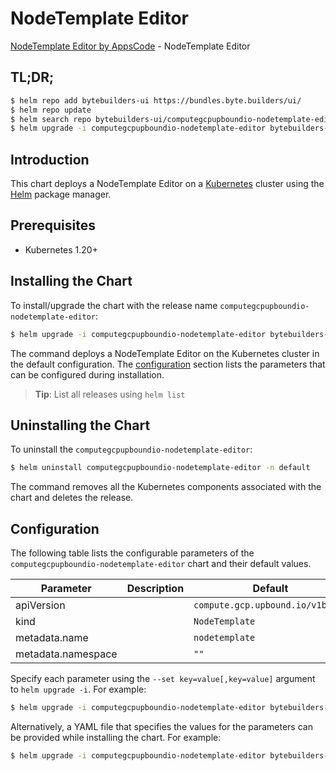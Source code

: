 # NodeTemplate Editor

[NodeTemplate Editor by AppsCode](https://byte.builders) - NodeTemplate Editor

## TL;DR;

```bash
$ helm repo add bytebuilders-ui https://bundles.byte.builders/ui/
$ helm repo update
$ helm search repo bytebuilders-ui/computegcpupboundio-nodetemplate-editor --version=v0.4.18
$ helm upgrade -i computegcpupboundio-nodetemplate-editor bytebuilders-ui/computegcpupboundio-nodetemplate-editor -n default --create-namespace --version=v0.4.18
```

## Introduction

This chart deploys a NodeTemplate Editor on a [Kubernetes](http://kubernetes.io) cluster using the [Helm](https://helm.sh) package manager.

## Prerequisites

- Kubernetes 1.20+

## Installing the Chart

To install/upgrade the chart with the release name `computegcpupboundio-nodetemplate-editor`:

```bash
$ helm upgrade -i computegcpupboundio-nodetemplate-editor bytebuilders-ui/computegcpupboundio-nodetemplate-editor -n default --create-namespace --version=v0.4.18
```

The command deploys a NodeTemplate Editor on the Kubernetes cluster in the default configuration. The [configuration](#configuration) section lists the parameters that can be configured during installation.

> **Tip**: List all releases using `helm list`

## Uninstalling the Chart

To uninstall the `computegcpupboundio-nodetemplate-editor`:

```bash
$ helm uninstall computegcpupboundio-nodetemplate-editor -n default
```

The command removes all the Kubernetes components associated with the chart and deletes the release.

## Configuration

The following table lists the configurable parameters of the `computegcpupboundio-nodetemplate-editor` chart and their default values.

|     Parameter      | Description |                   Default                   |
|--------------------|-------------|---------------------------------------------|
| apiVersion         |             | <code>compute.gcp.upbound.io/v1beta1</code> |
| kind               |             | <code>NodeTemplate</code>                   |
| metadata.name      |             | <code>nodetemplate</code>                   |
| metadata.namespace |             | <code>""</code>                             |


Specify each parameter using the `--set key=value[,key=value]` argument to `helm upgrade -i`. For example:

```bash
$ helm upgrade -i computegcpupboundio-nodetemplate-editor bytebuilders-ui/computegcpupboundio-nodetemplate-editor -n default --create-namespace --version=v0.4.18 --set apiVersion=compute.gcp.upbound.io/v1beta1
```

Alternatively, a YAML file that specifies the values for the parameters can be provided while
installing the chart. For example:

```bash
$ helm upgrade -i computegcpupboundio-nodetemplate-editor bytebuilders-ui/computegcpupboundio-nodetemplate-editor -n default --create-namespace --version=v0.4.18 --values values.yaml
```
